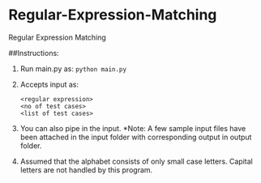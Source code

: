 # Regular-Expression-Matching
Regular Expression Matching

##Instructions:

1. Run main.py as:
	`python main.py`

2. Accepts input as:
	```
	<regular expression>
	<no of test cases>	
	<list of test cases>
	```

3. You can also pipe in the input. 
	*Note: A few sample input files have been attached in the input folder with corresponding output in output folder.

4. Assumed that the alphabet consists of only small case letters. Capital letters are not handled by this program.